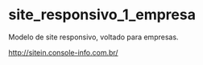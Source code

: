 # site_responsivo_1_empresa

Modelo de site responsivo, voltado para empresas.

http://sitein.console-info.com.br/
